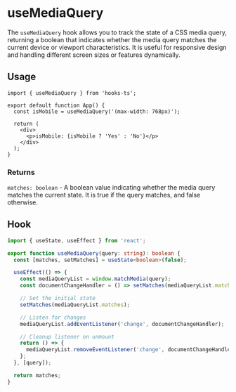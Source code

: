 # useMediaQuery

The `useMediaQuery` hook allows you to track the state of a CSS media query, returning a boolean that indicates whether the media query matches the current device or viewport characteristics. It is useful for responsive design and handling different screen sizes or features dynamically.

## Usage

```tsx
import { useMediaQuery } from 'hooks-ts';

export default function App() {
  const isMobile = useMediaQuery('(max-width: 768px)');

  return (
    <div>
      <p>isMobile: {isMobile ? 'Yes' : 'No'}</p>
    </div>
  );
}
```

### Returns

`matches: boolean` - A boolean value indicating whether the media query matches the current state. It is true if the query matches, and false otherwise.

## Hook

```ts
import { useState, useEffect } from 'react';

export function useMediaQuery(query: string): boolean {
  const [matches, setMatches] = useState<boolean>(false);

  useEffect(() => {
    const mediaQueryList = window.matchMedia(query);
    const documentChangeHandler = () => setMatches(mediaQueryList.matches);

    // Set the initial state
    setMatches(mediaQueryList.matches);

    // Listen for changes
    mediaQueryList.addEventListener('change', documentChangeHandler);

    // Cleanup listener on unmount
    return () => {
      mediaQueryList.removeEventListener('change', documentChangeHandler);
    };
  }, [query]);

  return matches;
}
```
